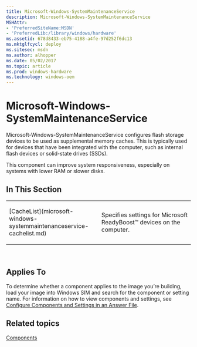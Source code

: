 ```yaml
---
title: Microsoft-Windows-SystemMaintenanceService
description: Microsoft-Windows-SystemMaintenanceService
MSHAttr:
- 'PreferredSiteName:MSDN'
- 'PreferredLib:/library/windows/hardware'
ms.assetid: 678d8433-eb75-4188-a4fe-97d252f6dc13
ms.mktglfcycl: deploy
ms.sitesec: msdn
ms.author: alhopper
ms.date: 05/02/2017
ms.topic: article
ms.prod: windows-hardware
ms.technology: windows-oem
---
```


# Microsoft-Windows-SystemMaintenanceService


Microsoft-Windows-SystemMaintenanceService configures flash storage devices to be used as supplemental memory caches. This is typically used for devices that have been integrated with the computer, such as internal flash devices or solid-state drives (SSDs).

This component can improve system responsiveness, especially on systems with lower RAM or slower disks.

## In This Section


<table>
<colgroup>
<col width="50%" />
<col width="50%" />
</colgroup>
<tbody>
<tr class="odd">
<td><p>[CacheList](microsoft-windows-systemmaintenanceservice-cachelist.md)</p></td>
<td><p>Specifies settings for Microsoft ReadyBoost™ devices on the computer.</p></td>
</tr>
</tbody>
</table>

 

## Applies To


To determine whether a component applies to the image you’re building, load your image into Windows SIM and search for the component or setting name. For information on how to view components and settings, see [Configure Components and Settings in an Answer File](https://msdn.microsoft.com/library/windows/hardware/dn915078).

## Related topics


[Components](components-b-unattend.md)

 

 







